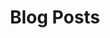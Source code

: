 ---
layout: post-index
title: Blog Posts
excerpt: "A List of Blog Posts"
image:
  feature: header.jpg
---